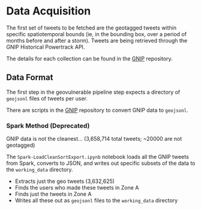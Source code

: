# Data Acquisition

The first set of tweets to be fetched are the geotagged tweets within specific spatiotemporal bounds (ie, in the bounding box, over a period of months before and after a storm). Tweets are being retrieved through the GNIP Historical Powertrack API.

The details for each collection can be found in the [GNIP](https://github.com/Project-EPIC/GNIP) repository.

## Data Format

The first step in the geovulnerable pipeline step expects a directory of `geojsonl` files of tweets per user.

There are scripts in the [GNIP](https://github.com/Project-EPIC/GNIP) repository to convert GNIP data to `geojsonl`.


### Spark Method (Deprecated)

GNIP data is not the cleanest... (3,658,714 total tweets; ~20000 are not geotagged)

The `Spark-LoadCleanSortExport.ipynb` notebook loads all the GNIP tweets from Spark, converts to JSON, and writes out specific subsets of the data to the `working_data` directory.

- Extracts just the geo tweets (3,632,625)
- Finds the users who made these tweets in Zone A
- Finds just the tweets in Zone A
- Writes all these out as `geojsonl` files to the `working_data` directory